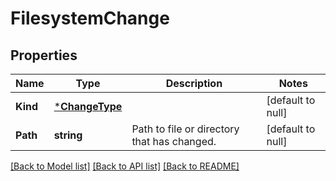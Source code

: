 # FilesystemChange

## Properties
Name | Type | Description | Notes
------------ | ------------- | ------------- | -------------
**Kind** | [***ChangeType**](ChangeType.md) |  | [default to null]
**Path** | **string** | Path to file or directory that has changed. | [default to null]

[[Back to Model list]](../README.md#documentation-for-models) [[Back to API list]](../README.md#documentation-for-api-endpoints) [[Back to README]](../README.md)


